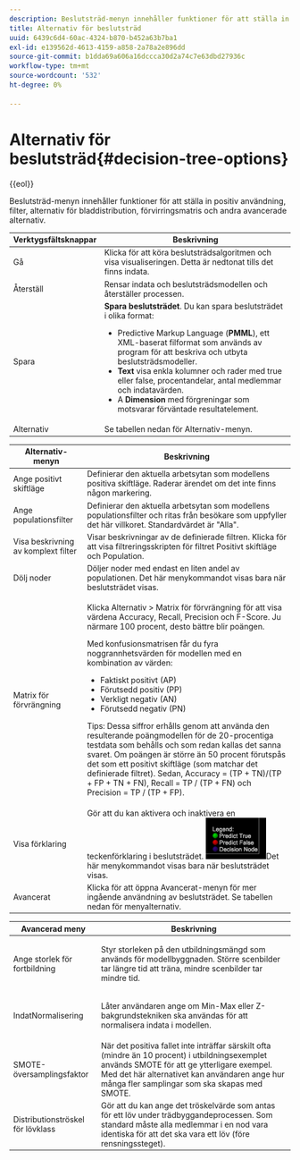 ```yaml
---
description: Beslutsträd-menyn innehåller funktioner för att ställa in positiv användning, filter, alternativ för bladdistribution, förvirringsmatris och andra avancerade alternativ.
title: Alternativ för beslutsträd
uuid: 6439c6d4-60ac-4324-b870-b452a63b7ba1
exl-id: e139562d-4613-4159-a858-2a78a2e896dd
source-git-commit: b1dda69a606a16dccca30d2a74c7e63dbd27936c
workflow-type: tm+mt
source-wordcount: '532'
ht-degree: 0%

---
```


# Alternativ för beslutsträd{#decision-tree-options}

{{eol}}

Beslutsträd-menyn innehåller funktioner för att ställa in positiv användning, filter, alternativ för bladdistribution, förvirringsmatris och andra avancerade alternativ.

<table id="table_0CBCCB0856E2469EBE8846B413CAB114"> 
 <thead> 
  <tr> 
   <th colname="col1" class="entry"> Verktygsfältsknappar </th> 
   <th colname="col2" class="entry"> Beskrivning </th> 
  </tr>
 </thead>
 <tbody> 
  <tr> 
   <td colname="col1"> Gå </td> 
   <td colname="col2"> Klicka för att köra beslutsträdsalgoritmen och visa visualiseringen. Detta är nedtonat tills det finns indata. </td> 
  </tr> 
  <tr> 
   <td colname="col1"> Återställ </td> 
   <td colname="col2"> Rensar indata och beslutsträdsmodellen och återställer processen. </td> 
  </tr> 
  <tr> 
   <td colname="col1"> Spara </td> 
   <td colname="col2"><b>Spara beslutsträdet</b>. Du kan spara beslutsträdet i olika format: 
    <ul id="ul_F7C7836C06D64912893113E8EEA05704"> 
     <li id="li_D2D8451A679243F1BC67C3B80CA5F83F">Predictive Markup Language (<b>PMML</b>), ett XML-baserat filformat som används av program för att beskriva och utbyta beslutsträdsmodeller. </li> 
     <li id="li_88C4B3E050CA4EFC9B7FA8BD446A9C55"><b>Text</b> visa enkla kolumner och rader med true eller false, procentandelar, antal medlemmar och indatavärden. </li> 
     <li id="li_3F871B88F3FA41E9B95EFF5A181E3D57">A <b>Dimension</b> med förgreningar som motsvarar förväntade resultatelement. </li> 
    </ul> </td> 
  </tr> 
  <tr> 
   <td colname="col1"> Alternativ </td> 
   <td colname="col2"> Se tabellen nedan för Alternativ-menyn. </td> 
  </tr> 
 </tbody> 
</table>

<table id="table_24D84440D0354C70928E8927624DB255"> 
 <thead> 
  <tr> 
   <th colname="col1" class="entry"> Alternativ-menyn </th> 
   <th colname="col2" class="entry"> Beskrivning </th> 
  </tr>
 </thead>
 <tbody> 
  <tr> 
   <td colname="col1"> Ange positivt skiftläge </td> 
   <td colname="col2"> Definierar den aktuella arbetsytan som modellens positiva skiftläge. Raderar ärendet om det inte finns någon markering. </td> 
  </tr> 
  <tr> 
   <td colname="col1"> Ange populationsfilter </td> 
   <td colname="col2"> Definierar den aktuella arbetsytan som modellens populationsfilter och ritas från besökare som uppfyller det här villkoret. Standardvärdet är "Alla". </td> 
  </tr> 
  <tr> 
   <td colname="col1"> Visa beskrivning av komplext filter </td> 
   <td colname="col2"> Visar beskrivningar av de definierade filtren. Klicka för att visa filtreringsskripten för filtret Positivt skiftläge och Population. </td> 
  </tr> 
  <tr> 
   <td colname="col1"> Dölj noder </td> 
   <td colname="col2"> Döljer noder med endast en liten andel av populationen. Det här menykommandot visas bara när beslutsträdet visas. </td> 
  </tr> 
  <tr> 
   <td colname="col1"> Matrix för förvrängning </td> 
   <td colname="col2"> <p>Klicka <span class="uicontrol"> Alternativ</span> &gt; <span class="uicontrol"> Matrix för förvrängning</span> för att visa värdena Accuracy, Recall, Precision och F-Score. Ju närmare 100 procent, desto bättre blir poängen. </p> <p>Med konfusionsmatrisen får du fyra noggrannhetsvärden för modellen med en kombination av värden: 
     <ul id="ul_D9D512F5D74B44BDBD27B1912DF4CB02"> 
      <li id="li_28C541DF1CB543FEAF2D13C2F329DB52">Faktiskt positivt (AP) </li> 
      <li id="li_56233006A1544D95A72CE096CA55C1E6">Förutsedd positiv (PP) </li> 
      <li id="li_375FB2D6A0A3418A9AD377C9EBB65386">Verkligt negativ (AN) </li> 
      <li id="li_07A5D23A36BA4D448C25C1414836EB8E">Förutsedd negativ (PN) </li> 
     </ul> </p> <p>Tips: Dessa siffror erhålls genom att använda den resulterande poängmodellen för de 20-procentiga testdata som behålls och som redan kallas det sanna svaret. Om poängen är större än 50 procent förutspås det som ett positivt skiftläge (som matchar det definierade filtret). Sedan, Accuracy = (TP + TN)/(TP + FP + TN + FN), Recall = TP / (TP + FN) och Precision = TP / (TP + FP). </p> </td> 
  </tr> 
  <tr> 
   <td colname="col1"> Visa förklaring </td> 
   <td colname="col2">Gör att du kan aktivera och inaktivera en teckenförklaring i beslutsträdet. <img placement="break" id="image_D5B9415A48C04619955BD96970F720A1" src="assets/decison_tree_legend.png" />Det här menykommandot visas bara när beslutsträdet visas. </td> 
  </tr> 
  <tr> 
   <td colname="col1"> Avancerat </td> 
   <td colname="col2"> Klicka för att öppna Avancerat-menyn för mer ingående användning av beslutsträdet. Se tabellen nedan för menyalternativ. </td> 
  </tr> 
 </tbody> 
</table>

<table id="table_91E4A74BFB224ABD889147324AC2910F"> 
 <thead> 
  <tr> 
   <th colname="col1" class="entry"> Avancerad meny </th> 
   <th colname="col2" class="entry"> Beskrivning </th> 
  </tr>
 </thead>
 <tbody> 
  <tr> 
   <td colname="col1"> Ange storlek för fortbildning </td> 
   <td colname="col2"> <p>Styr storleken på den utbildningsmängd som används för modellbyggnaden. Större scenbilder tar längre tid att träna, mindre scenbilder tar mindre tid. </p> </td> 
  </tr> 
  <tr> 
   <td colname="col1"> IndatNormalisering </td> 
   <td colname="col2"> <p> Låter användaren ange om Min-Max eller Z-bakgrundstekniken ska användas för att normalisera indata i modellen. </p> </td> 
  </tr> 
  <tr> 
   <td colname="col1"> SMOTE-översamplingsfaktor </td> 
   <td colname="col2"> När det positiva fallet inte inträffar särskilt ofta (mindre än 10 procent) i utbildningsexemplet används SMOTE för att ge ytterligare exempel. Med det här alternativet kan användaren ange hur många fler samplingar som ska skapas med SMOTE. </td> 
  </tr> 
  <tr> 
   <td colname="col1"> Distributionströskel för lövklass </td> 
   <td colname="col2"> Gör att du kan ange det tröskelvärde som antas för ett löv under trädbyggandeprocessen. Som standard måste alla medlemmar i en nod vara identiska för att det ska vara ett löv (före rensningssteget). </td> 
  </tr> 
 </tbody> 
</table>
